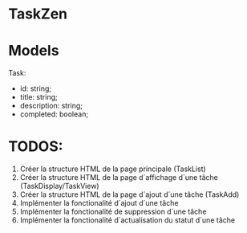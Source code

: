 # TaskZen

# Models

Task:
 - id: string;
 - title: string;
 - description: string;
 - completed: boolean;

# TODOS:

1. Créer la structure HTML de la page principale (TaskList)
2. Créer la structure HTML de la page d´affichage d´une tâche (TaskDisplay/TaskView)
3. Créer la structure HTML de la page d´ajout d´une tâche (TaskAdd)
4. Implémenter la fonctionalité d´ajout d´une tâche
5. Implémenter la fonctionalité de suppression d´une tâche
6. Implémenter la fonctionalité d´actualisation du statut d´une tâche